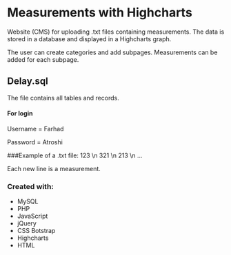 # Measurements with Highcharts
Website (CMS) for uploading .txt files containing measurements.
The data is stored in a database and displayed in a Highcharts graph.

The user can create categories and add subpages.
Measurements can be added for each subpage.

## Delay.sql
The file contains all tables and records.
#### For login
Username = Farhad

Password = Atroshi

###Example of a .txt file:
123 \n
321 \n
213 \n
...

Each new line is a measurement.

### Created with:
- MySQL
- PHP
- JavaScript
- jQuery
- CSS Botstrap
- Highcharts
- HTML


